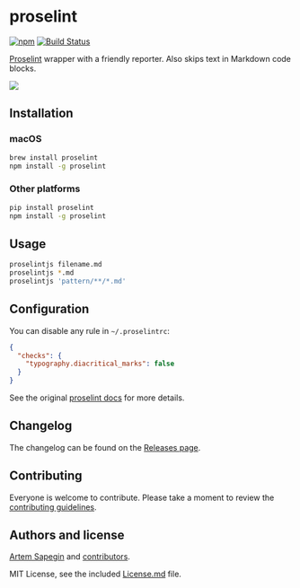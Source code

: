 # proselint

[![npm](https://img.shields.io/npm/v/proselint.svg)](https://www.npmjs.com/package/proselint)
[![Build Status](https://travis-ci.org/sapegin/proselint.svg)](https://travis-ci.org/sapegin/proselint)

[Proselint](http://proselint.com/) wrapper with a friendly reporter. Also skips text in Markdown code blocks.

![](https://d3vv6lp55qjaqc.cloudfront.net/items/3i3x3B143E1r3g0i0W3R/proselint.png)

## Installation

### macOS

```bash
brew install proselint
npm install -g proselint
```

### Other platforms

```bash
pip install proselint
npm install -g proselint
```

## Usage

```bash
proselintjs filename.md
proselintjs *.md
proselintjs 'pattern/**/*.md'
```

## Configuration

You can disable any rule in `~/.proselintrc`:

```json
{
  "checks": {
    "typography.diacritical_marks": false
  }
}
```

See the original [proselint docs](https://github.com/amperser/proselint/#checks) for more details.

## Changelog

The changelog can be found on the [Releases page](https://github.com/sapegin/proselint/releases).

## Contributing

Everyone is welcome to contribute. Please take a moment to review the [contributing guidelines](Contributing.md).

## Authors and license

[Artem Sapegin](http://sapegin.me) and [contributors](https://github.com/sapegin/proselint/graphs/contributors).

MIT License, see the included [License.md](License.md) file.

